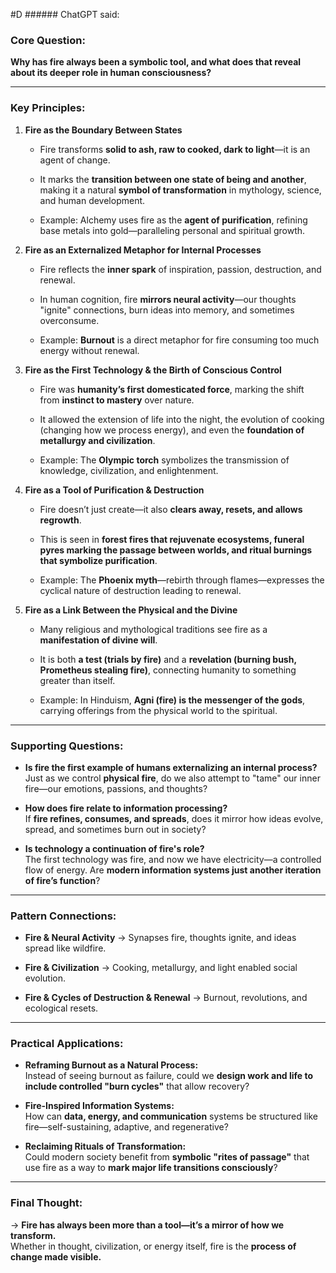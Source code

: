  #D ###### ChatGPT said:

### **Core Question:**

**Why has fire always been a symbolic tool, and what does that reveal about its deeper role in human consciousness?**

---

### **Key Principles:**

1. **Fire as the Boundary Between States**
    
    - Fire transforms **solid to ash, raw to cooked, dark to light**—it is an agent of change.
        
    - It marks the **transition between one state of being and another**, making it a natural **symbol of transformation** in mythology, science, and human development.
        
    - Example: Alchemy uses fire as the **agent of purification**, refining base metals into gold—paralleling personal and spiritual growth.
        
2. **Fire as an Externalized Metaphor for Internal Processes**
    
    - Fire reflects the **inner spark** of inspiration, passion, destruction, and renewal.
        
    - In human cognition, fire **mirrors neural activity**—our thoughts "ignite" connections, burn ideas into memory, and sometimes overconsume.
        
    - Example: **Burnout** is a direct metaphor for fire consuming too much energy without renewal.
        
3. **Fire as the First Technology & the Birth of Conscious Control**
    
    - Fire was **humanity’s first domesticated force**, marking the shift from **instinct to mastery** over nature.
        
    - It allowed the extension of life into the night, the evolution of cooking (changing how we process energy), and even the **foundation of metallurgy and civilization**.
        
    - Example: The **Olympic torch** symbolizes the transmission of knowledge, civilization, and enlightenment.
        
4. **Fire as a Tool of Purification & Destruction**
    
    - Fire doesn’t just create—it also **clears away, resets, and allows regrowth**.
        
    - This is seen in **forest fires that rejuvenate ecosystems, funeral pyres marking the passage between worlds, and ritual burnings that symbolize purification**.
        
    - Example: The **Phoenix myth**—rebirth through flames—expresses the cyclical nature of destruction leading to renewal.
        
5. **Fire as a Link Between the Physical and the Divine**
    
    - Many religious and mythological traditions see fire as a **manifestation of divine will**.
        
    - It is both **a test (trials by fire)** and a **revelation (burning bush, Prometheus stealing fire)**, connecting humanity to something greater than itself.
        
    - Example: In Hinduism, **Agni (fire) is the messenger of the gods**, carrying offerings from the physical world to the spiritual.
        

---

### **Supporting Questions:**

- **Is fire the first example of humans externalizing an internal process?**  
    Just as we control **physical fire**, do we also attempt to "tame" our inner fire—our emotions, passions, and thoughts?
    
- **How does fire relate to information processing?**  
    If **fire refines, consumes, and spreads**, does it mirror how ideas evolve, spread, and sometimes burn out in society?
    
- **Is technology a continuation of fire's role?**  
    The first technology was fire, and now we have electricity—a controlled flow of energy. Are **modern information systems just another iteration of fire’s function**?
    

---

### **Pattern Connections:**

- **Fire & Neural Activity** → Synapses fire, thoughts ignite, and ideas spread like wildfire.
    
- **Fire & Civilization** → Cooking, metallurgy, and light enabled social evolution.
    
- **Fire & Cycles of Destruction & Renewal** → Burnout, revolutions, and ecological resets.
    

---

### **Practical Applications:**

- **Reframing Burnout as a Natural Process:**  
    Instead of seeing burnout as failure, could we **design work and life to include controlled "burn cycles"** that allow recovery?
    
- **Fire-Inspired Information Systems:**  
    How can **data, energy, and communication** systems be structured like fire—self-sustaining, adaptive, and regenerative?
    
- **Reclaiming Rituals of Transformation:**  
    Could modern society benefit from **symbolic "rites of passage"** that use fire as a way to **mark major life transitions consciously**?
    

---

### **Final Thought:**

→ **Fire has always been more than a tool—it’s a mirror of how we transform.**  
Whether in thought, civilization, or energy itself, fire is the **process of change made visible.**